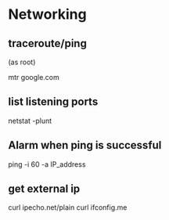 # Networking
traceroute/ping
---------------
(as root)


 mtr google.com

list listening ports
--------------------


 netstat -plunt

Alarm when ping is successful
-----------------------------


 ping -i 60 -a IP_address

get external ip
---------------


 curl ipecho.net/plain
 curl ifconfig.me

